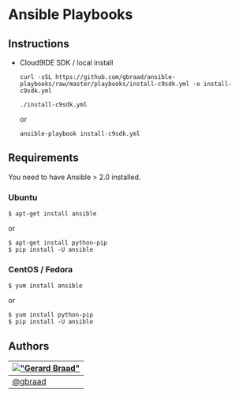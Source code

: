 Ansible Playbooks
=================


Instructions
------------

   * Cloud9IDE SDK / local install  

      ```
      curl -sSL https://github.com/gbraad/ansible-playbooks/raw/master/playbooks/install-c9sdk.yml -o install-c9sdk.yml
      ```
      
      ```
      ./install-c9sdk.yml
      ```
      or
      ```
      ansible-playbook install-c9sdk.yml
      ```


Requirements
------------

You need to have Ansible > 2.0 installed.


### Ubuntu
```
$ apt-get install ansible
```
or
```
$ apt-get install python-pip
$ pip install -U ansible
```


### CentOS / Fedora
```
$ yum install ansible
```
or
```
$ yum install python-pip
$ pip install -U ansible
```


Authors
-------

| [!["Gerard Braad"](http://gravatar.com/avatar/e466994eea3c2a1672564e45aca844d0.png?s=60)](http://gbraad.nl "Gerard Braad <me@gbraad.nl>") |
|---|
| [@gbraad](https://twitter.com/gbraad)  |
